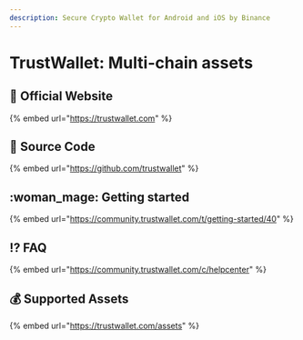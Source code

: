 ```yaml
---
description: Secure Crypto Wallet for Android and iOS by Binance
---
```


# TrustWallet: Multi-chain assets

## :rocket: Official Website

{% embed url="https://trustwallet.com" %}

## :bookmark_tabs: Source Code

{% embed url="https://github.com/trustwallet" %}

## :woman_mage: Getting started

{% embed url="https://community.trustwallet.com/t/getting-started/40" %}

## :interrobang: FAQ

{% embed url="https://community.trustwallet.com/c/helpcenter" %}

## :moneybag: Supported Assets

{% embed url="https://trustwallet.com/assets" %}
